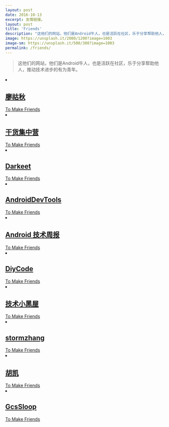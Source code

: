 ```yaml
---
layout: post
date: 2016-10-13
excerpt: 友情链接。
layout: post
title: 'Friends'
description: "这他们的网站，他们是Android牛人，也是活跃在社区，乐于分享帮助他人，推动技术进步的有为青年。"
image: https://unsplash.it/2000/1200?image=1003
image-sm: https://unsplash.it/500/300?image=1003
permalink: /friends/
---
```


> 这他们的网站，他们是Android牛人，也是活跃在社区，乐于分享帮助他人，推动技术进步的有为青年。

<div class="cards">

<li class="card">
  <a class="card__link" href="http://www.liaohuqiu.net/" target="_blank">
      <div class="card__img">
          <figure class="absolute-bg" style="background-image: url('/images/friends/liaohuqiu.jpg');"></figure>
      </div>
    <div class="card__container">
      <h2 class="card__header">廖祜秋</h2>
      <p class="card__desc"></p>
      <span class="card__more">To Make Friends</span>
    </div>
  </a>
</li>

  <li class="card">
    <a class="card__link" href="http://gank.io/" target="_blank">
        <div class="card__img">
            <figure class="absolute-bg" style="background-image: url('/images/friends/gank.jpg');"></figure>
        </div>
      <div class="card__container">
        <h2 class="card__header">干货集中营</h2>
        <p class="card__desc"></p>
        <span class="card__more">To Make Friends</span>
      </div>
    </a>
  </li>

  <li class="card">
    <a class="card__link" href="http://drakeet.me/" target="_blank">
        <div class="card__img">
            <figure class="absolute-bg" style="background-image: url('/images/friends/darkeet.jpg');"></figure>
        </div>
      <div class="card__container">
        <h2 class="card__header">Darkeet</h2>
        <p class="card__desc"></p>
        <span class="card__more">To Make Friends</span>
      </div>
    </a>
  </li>

  <li class="card">
    <a class="card__link" href="http://androiddevtools.cn/" target="_blank">
        <div class="card__img">
            <figure class="absolute-bg" style="background-image: url('/images/friends/androiddevtools_cn.png');"></figure>
        </div>
      <div class="card__container">
        <h2 class="card__header">AndroidDevTools</h2>
        <p class="card__desc"></p>
        <span class="card__more">To Make Friends</span>
      </div>
    </a>
  </li>

  <li class="card">
    <a class="card__link" href="http://androidweekly.cn/" target="_blank">
        <div class="card__img">
            <figure class="absolute-bg" style="background-image: url('http://ww3.sinaimg.cn/large/8a41f469jw1f6hj0nz2urj21hc0gojsf.jpg');"></figure>
        </div>
      <div class="card__container">
        <h2 class="card__header">Android 技术周报</h2>
        <p class="card__desc"></p>
        <span class="card__more">To Make Friends</span>
      </div>
    </a>
  </li>

  <li class="card">
    <a class="card__link" href="http://diycode.cc/" target="_blank">
        <div class="card__img">
            <figure class="absolute-bg" style="background-image: url('/images/friends/diycode.jpg');"></figure>
        </div>
      <div class="card__container">
        <h2 class="card__header">  DiyCode</h2>
        <p class="card__desc"></p>
        <span class="card__more">To Make Friends</span>
      </div>
    </a>
  </li>


  <li class="card">
    <a class="card__link" href="http://droidyue.com/" target="_blank">
        <div class="card__img">
            <figure class="absolute-bg" style="background-image: url('/images/friends/droidyue_com.png');"></figure>
        </div>
      <div class="card__container">
        <h2 class="card__header">技术小黑屋</h2>
        <p class="card__desc"></p>
        <span class="card__more">To Make Friends</span>
      </div>
    </a>
  </li>

  <li class="card">
    <a class="card__link" href="http://stormzhang.com/" target="_blank">
        <div class="card__img">
            <figure class="absolute-bg" style="background-image: url('/images/friends/stormzhang.png');"></figure>
        </div>
      <div class="card__container">
        <h2 class="card__header">stormzhang</h2>
        <p class="card__desc"></p>
        <span class="card__more">To Make Friends</span>
      </div>
    </a>
  </li>

  <li class="card">
    <a class="card__link" href="http://hukai.me/" target="_blank">
        <div class="card__img">
            <figure class="absolute-bg" style="background-image: url('/images/friends/hukai.jpg');"></figure>
        </div>
      <div class="card__container">
        <h2 class="card__header">胡凯</h2>
        <p class="card__desc"></p>
        <span class="card__more">To Make Friends</span>
      </div>
    </a>
  </li>

  <li class="card">
    <a class="card__link" href="http://www.gcssloop.com/#blog" target="_blank">
        <div class="card__img">
            <figure class="absolute-bg" style="background-image: url('/images/friends/gcssloop.jpg');"></figure>
        </div>
      <div class="card__container">
        <h2 class="card__header">GcsSloop</h2>
        <p class="card__desc"></p>
        <span class="card__more">To Make Friends</span>
      </div>
    </a>
  </li>

</div>
